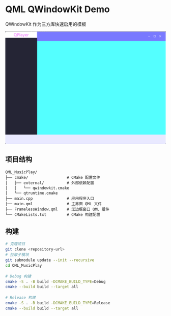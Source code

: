 # QML QWindowKit Demo

QWindowKit 作为三方库快速启用的模板

![1755610479403](image/README/1755610479403.png)

## 项目结构

```
QML_MusicPlay/
├── cmake/                 # CMake 配置文件
│   ├── external/          # 外部依赖配置
│   │   └── qwindowkit.cmake
│   └── qtruntime.cmake
├── main.cpp               # 应用程序入口
├── main.qml               # 主界面 QML 文件
├── FramelessWindow.qml    # 无边框窗口 QML 组件
└── CMakeLists.txt         # CMake 构建配置
```

## 构建

```bash
# 克隆项目
git clone <repository-url>
# 拉取子模块
git submodule update --init --recursive
cd QML_MusicPlay

# Debug 构建
cmake -S . -B build -DCMAKE_BUILD_TYPE=Debug
cmake --build build --target all

# Release 构建
cmake -S . -B build -DCMAKE_BUILD_TYPE=Release
cmake --build build --target all
```
